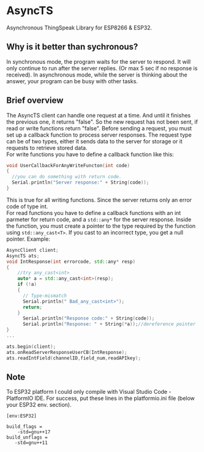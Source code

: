 # AsyncTS

Asynchronous ThingSpeak Library for ESP8266 &amp; ESP32.

## Why is it better than sychronous?

In synchronous mode, the program waits for the server to respond. It will only continue to run after the server replies. (Or max 5 sec if no response is received).
In asynchronous mode, while the server is thinking about the answer, your program can be busy with other tasks.

## Brief overview

The AsyncTS client can handle one request at a time. And until it finishes the previous one, it returns "false". So the new request has not been sent, if read or write functions return "false".
Before sending a request, you must set up a callback function to process server responses. The request type can be of two types, either it sends data to the server for storage or it requests to retrieve stored data.  
For write functions you have to define a callback function like this:

```c++
void UserCallbackForAnyWriteFuncton(int code)
{
  //you can do something with return code.
  Serial.println("Server response:" + String(code));
}
```

This is true for all writing functions. Since the server returns only an error code of type int.  
For read functions you have to define a callback functions with an int parmeter for return code, and a `std::any*` for the server response. Inside the function, you must create a pointer to the type required by the function using `std::any_cast<T>`. If you cast to an incorrect type, you get a null pointer. Example:

```c++
AsyncClient client;
AsyncTS ats;
void IntResponse(int errorcode, std::any* resp)
{   
    //try any_cast<int>
    auto* a = std::any_cast<int>(resp);
    if (!a) 
    {
      // Type-mismatch
      Serial.println(" Bad_any_cast<int>");
      return;
    }
      Serial.println("Response code:" + String(code));
      Serial.println("Response: " + String(*a));//dereference pointer
}
...

ats.begin(client);
ats.onReadServerResponseUserCB(IntResponse);
ats.readIntField(channelID,field_num,readAPIkey);

```

## Note

To ESP32 platform I could only compile with  Visual Studio Code - PlatformIO IDE.
For success, put these lines in the platformio.ini file (below your ESP32 env. section).

```text
[env:ESP32]

build_flags =
    -std=gnu++17
build_unflags =
   -std=gnu++11

```
